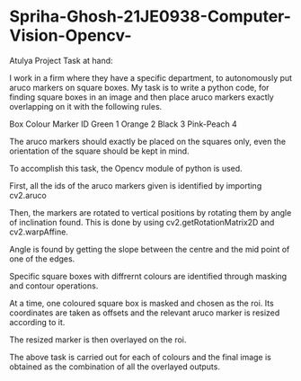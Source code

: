 # Spriha-Ghosh-21JE0938-Computer-Vision-Opencv-
Atulya Project
Task at hand:

I work in a firm where they have a specific department, to autonomously put aruco markers on square boxes. My task is to write a python code, for finding square boxes in an image and then place aruco markers exactly overlapping on it with the following rules.

Box Colour  Marker ID
Green       1
Orange      2
Black       3
Pink-Peach  4

The aruco markers should exactly be placed on the squares only, even the orientation of the square should be kept in mind.

To accomplish this task, the Opencv module of python is used. 

First, all the ids of the aruco markers given is identified by importing cv2.aruco

Then, the markers are rotated to vertical positions by rotating them by angle of inclination found. This is done by using cv2.getRotationMatrix2D and cv2.warpAffine.

Angle is found by getting the slope between the centre and the mid point of one of the edges.

Specific square boxes with diffrernt colours are identified through masking and contour operations.

At a time, one coloured square box is masked and chosen as the roi. Its coordinates are taken as offsets and the relevant aruco marker is resized according to it. 

The resized marker is then overlayed on the roi.

The above task is carried out for each of colours and the final image is obtained as the combination of all the overlayed outputs.
